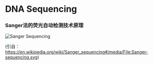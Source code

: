 # DNA Sequencing

### Sanger法的荧光自动检测技术原理
![Sanger Sequencing](https://gitee.com/thelilab/bigbook/raw/master/Images/book/Sanger-sequencing.svg)

(引自：https://en.wikipedia.org/wiki/Sanger_sequencing#/media/File:Sanger-sequencing.svg)

